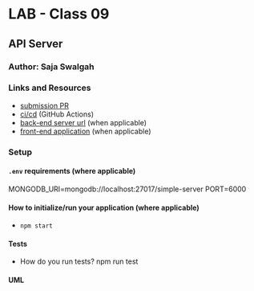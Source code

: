 # LAB - Class 09

## API Server

### Author: Saja Swalgah

### Links and Resources

- [submission PR](https://github.com/Saja-401-advanced-javascript/class-09/pull/1)
- [ci/cd](http://xyz.com) (GitHub Actions)
- [back-end server url](http://xyz.com) (when applicable)
- [front-end application](http://xyz.com) (when applicable)

### Setup

#### `.env` requirements (where applicable)



MONGODB_URI=mongodb://localhost:27017/simple-server
PORT=6000


#### How to initialize/run your application (where applicable)

-  `npm start`

#### Tests

- How do you run tests? npm run test


#### UML

![]()